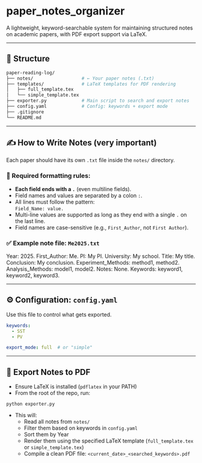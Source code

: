 # paper_notes_organizer
A lightweight, keyword-searchable system for maintaining structured notes on academic papers, with PDF export support via LaTeX.

---

## 🧩 Structure

```bash
paper-reading-log/
├── notes/                  # ← Your paper notes (.txt)
├── templates/              # LaTeX templates for PDF rendering
│   ├── full_template.tex
│   └── simple_template.tex
├── exporter.py             # Main script to search and export notes
├── config.yaml             # Config: keywords + export mode
├── .gitignore
└── README.md
```
---

## ✍️ How to Write Notes (very important)

Each paper should have its own `.txt` file inside the `notes/` directory.

### 🔹 Required formatting rules:

- **Each field ends with a `.`** (even multiline fields).
- Field names and values are separated by a colon `:`.
- All lines must follow the pattern:  
  `Field_Name: value.`  
- Multi-line values are supported as long as they end with a single `.` on the last line.
- Field names are case-sensitive (e.g., `First_Author`, not `First Author`).

### ✅ Example note file: `Me2025.txt`

Year: 2025.
First_Author: Me.
PI: My PI.
University: My school.
Title: My title.
Conclusion: My conclusion. 
Experiment_Methods: method1, method2.
Analysis_Methods: model1, model2.
Notes: None.
Keywords: keyword1, keyword2, keyword3.

---

## ⚙️ Configuration: `config.yaml`

Use this file to control what gets exported.

```yaml
keywords:
  - SST
  - PV

export_mode: full  # or "simple"
```
---

## 🚀 Export Notes to PDF

- Ensure LaTeX is installed (`pdflatex` in your PATH)
- From the root of the repo, run:
```
python exporter.py
```
- This will:
  - Read all notes from `notes/`
  - Filter them based on keywords in `config.yaml`
  - Sort them by Year
  - Render them using the specified LaTeX template (`full_template.tex` or `simple_template.tex`)
  - Compile a clean PDF file: `<current_date>_<searched_keywords>.pdf`